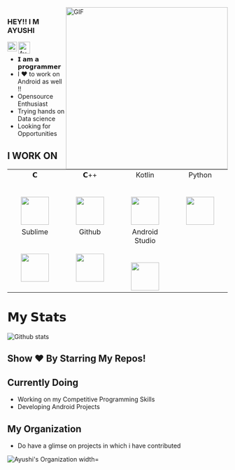 <img align="right" alt="GIF"  width="370px" src="https://miro.medium.com/max/1600/0*K2WLMTExLyida7OR.gif" />

### HEY!! I M AYUSHI 

   <a href="https://www.linkedin.com/in/ayushi-doshi-731210191/">
  <img align="left" alt="Ayushi's LinkdeIN" width="22px" src="https://cdn.jsdelivr.net/npm/simple-icons@v3/icons/linkedin.svg" />
</a>

 <a href="https://www.youtube.com/channel/UCWEdHn3qtkSaQifFeXQXb6Q?view_as=subscriber">
  <img align="left" alt="Ayushi's Youtube" width="27px" src="https://img.favpng.com/18/7/22/scalable-vector-graphics-social-media-youtube-logo-png-favpng-X24i5zHCJkRER9Uik7KY0htRs.jpg" />
</a>
</br>

- 𝗜 𝗮𝗺 𝗮 𝗽𝗿𝗼𝗴𝗿𝗮𝗺𝗺𝗲𝗿
- I ❤️ to work on Android as well !!
- Opensource Enthusiast
- Trying hands on Data science
- Looking for Opportunities

## I WORK ON 
<table>
  <tbody>
    <tr valign="top">
      <td width="25%" align="center">
        <span>𝗖</span><br><br><br>
        <img height="64px" src="https://cdn.svgporn.com/logos/c.svg">
      </td>
      <td width="25%" align="center">
        <span>𝗖++</span><br><br><br>
        <img height="64px" src="https://upload.wikimedia.org/wikipedia/commons/thumb/1/18/ISO_C%2B%2B_Logo.svg/800px-ISO_C%2B%2B_Logo.svg.png">
      </td>
      <td width="25%" align="center">
        <span>Kotlin</span><br><br><br>
        <img height="64px" src="https://symbols.getvecta.com/stencil_86/44_kotlin-icon.70e2057aa7.svg">
      </td>
      <td width="25%" align="center">
        <span>Python</span><br><br><br>
        <img height="64px" src="https://cdn.svgporn.com/logos/python.svg">
      </td>
    </tr>
    <tr valign="top">
      <td width="25%" align="center">
        <span>Sublime</span><br><br><br>
        <img height="64px" src="https://cdn.worldvectorlogo.com/logos/sublime-text.svg">
      </td>
      <td width="25%" align="center">
        <span>Github</span><br><br><br>
        <img height="64px" src="https://image.flaticon.com/icons/svg/25/25231.svg">
      </td>
      <td width="25%" align="center">
        <span>Android Studio</span><br><br><br>
        <img height="64px" src="https://2.bp.blogspot.com/-tzm1twY_ENM/XlCRuI0ZkRI/AAAAAAAAOso/BmNOUANXWxwc5vwslNw3WpjrDlgs9PuwQCLcBGAsYHQ/s1600/pasted%2Bimage%2B0.png">
      </td>
    </tr>
  </tbody>
</table>

# 𝗠𝘆 𝗦𝘁𝗮𝘁𝘀

![Github stats](https://github-readme-stats.vercel.app/api?username=legendarygirl56&show_icons=true&hide_border=true)

## Show ❤️ By Starring My Repos!

## Currently Doing
- Working on my Competitive Programming Skills
- Developing Android Projects

## My Organization
- Do have a glimse on projects in which i have contributed
<a href="https://github.com/The-Lazy-People">
  <img align="left" alt="Ayushi's Organization width="1px" src="https://encrypted-tbn0.gstatic.com/images?q=tbn%3AANd9GcTNLvAhQGEKgWS2j8K5W_zSFwAoUDV0QOH2HA&usqp=CAU" />
</a>
